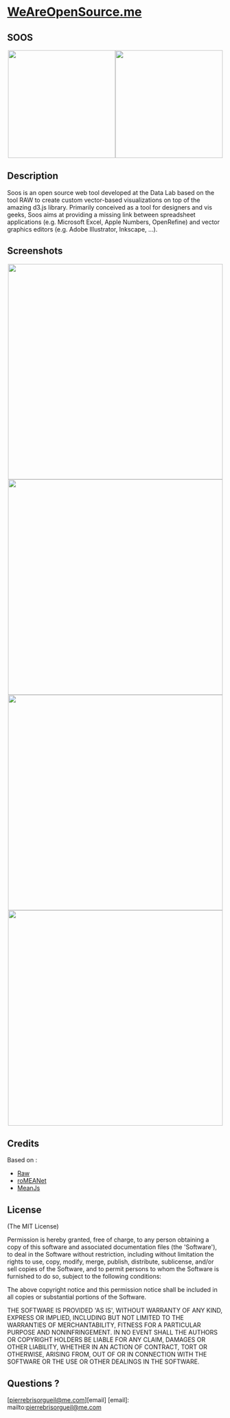# [WeAreOpenSource.me](www.weareopensource.me)

## SOOS

<div style="text-align:center"><img src="https://github.com/weareopensource/roMEANet-SOOS/blob/master/modules/raws/client/img/brand/logo-soos-big.png?raw=true" width="250px"/><img src="https://github.com/weareopensource/roMEANet-SOOS/blob/master/modules/raws/client/img/brand/easter-eggs.png?raw=true" width="250px"/></div>

## Description

Soos is an open source web tool developed at the Data Lab based on the tool RAW to create custom vector-based visualizations on top of the amazing d3.js library. Primarily conceived as a tool for designers and vis geeks, Soos aims at providing a missing link between spreadsheet applications (e.g. Microsoft Excel, Apple Numbers, OpenRefine) and vector graphics editors (e.g. Adobe Illustrator, Inkscape, ...).

## Screenshots

<div style="text-align:center"><a href="https://github.com/weareopensource/roMEANet-SOOS/blob/master/modules/raws/client/img/screenshots/01.png?raw=true"><img src="https://github.com/weareopensource/roMEANet-SOOS/blob/master/modules/raws/client/img/screenshots/01.png?raw=true" width="500px"/></a>
<a href="https://github.com/weareopensource/roMEANet-SOOS/blob/master/modules/raws/client/img/screenshots/02.png?raw=true"><img src="https://github.com/weareopensource/roMEANet-SOOS/blob/master/modules/raws/client/img/screenshots/02.png?raw=true" width="500px"/></a>
<a href="https://github.com/weareopensource/roMEANet-SOOS/blob/master/modules/raws/client/img/screenshots/03.png?raw=true"><img src="https://github.com/weareopensource/roMEANet-SOOS/blob/master/modules/raws/client/img/screenshots/03.png?raw=true" width="500px"/></a>
<a href="https://github.com/weareopensource/roMEANet-SOOS/blob/master/modules/raws/client/img/screenshots/04.png?raw=true"><img src="https://github.com/weareopensource/roMEANet-SOOS/blob/master/modules/raws/client/img/screenshots/04.png?raw=true" width="500px"/></a></div>


## Credits
Based on :
* [Raw](http://raw.densitydesign.org/)
* [roMEANet](https://github.com/weareopensource/roMEANet)
* [MeanJs](http://meanjs.org/)

## License
(The MIT License)

Permission is hereby granted, free of charge, to any person obtaining
a copy of this software and associated documentation files (the
'Software'), to deal in the Software without restriction, including
without limitation the rights to use, copy, modify, merge, publish,
distribute, sublicense, and/or sell copies of the Software, and to
permit persons to whom the Software is furnished to do so, subject to
the following conditions:

The above copyright notice and this permission notice shall be
included in all copies or substantial portions of the Software.

THE SOFTWARE IS PROVIDED 'AS IS', WITHOUT WARRANTY OF ANY KIND,
EXPRESS OR IMPLIED, INCLUDING BUT NOT LIMITED TO THE WARRANTIES OF
MERCHANTABILITY, FITNESS FOR A PARTICULAR PURPOSE AND NONINFRINGEMENT.
IN NO EVENT SHALL THE AUTHORS OR COPYRIGHT HOLDERS BE LIABLE FOR ANY
CLAIM, DAMAGES OR OTHER LIABILITY, WHETHER IN AN ACTION OF CONTRACT,
TORT OR OTHERWISE, ARISING FROM, OUT OF OR IN CONNECTION WITH THE
SOFTWARE OR THE USE OR OTHER DEALINGS IN THE SOFTWARE.

## Questions ?

[pierrebrisorgueil@me.com][email]
[email]: mailto:pierrebrisorgueil@me.com
